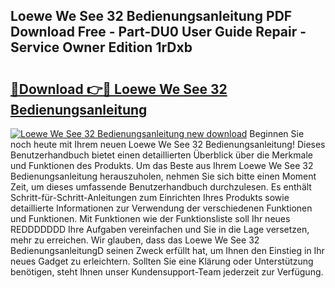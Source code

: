 ## Loewe We See 32 Bedienungsanleitung PDF Download Free - Part-DU0 User Guide Repair - Service Owner Edition 1rDxb

# <h2><a href="http://df1a2dp.blite.top/?on=Loewe+We+See+32+Bedienungsanleitung">🔗Download 👉🔴 Loewe We See 32 Bedienungsanleitung</a></h2>

[![Loewe We See 32 Bedienungsanleitung new download](https://i.imgur.com/lujVjoI.png)](http://df1a2dp.blite.top/?on=Loewe+We+See+32+Bedienungsanleitung)
Beginnen Sie noch heute mit Ihrem neuen Loewe We See 32 Bedienungsanleitung! Dieses Benutzerhandbuch bietet einen detaillierten Überblick über die Merkmale und Funktionen des Produkts. Um das Beste aus Ihrem Loewe We See 32 Bedienungsanleitung herauszuholen, nehmen Sie sich bitte einen Moment Zeit, um dieses umfassende Benutzerhandbuch durchzulesen. Es enthält Schritt-für-Schritt-Anleitungen zum Einrichten Ihres Produkts sowie detaillierte Informationen zur Verwendung der verschiedenen Funktionen und Funktionen. Mit Funktionen wie der Funktionsliste soll Ihr neues REDDDDDDD Ihre Aufgaben vereinfachen und Sie in die Lage versetzen, mehr zu erreichen. Wir glauben, dass das Loewe We See 32 BedienungsanleitungD seinen Zweck erfüllt hat, um Ihnen den Einstieg in Ihr neues Gadget zu erleichtern. Sollten Sie eine Klärung oder Unterstützung benötigen, steht Ihnen unser Kundensupport-Team jederzeit zur Verfügung.
